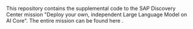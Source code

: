 This repository contains the supplemental code to the SAP Discovery Center mission "Deploy your own, independent Large Language Model on AI Core". The entire mission can be found here .
